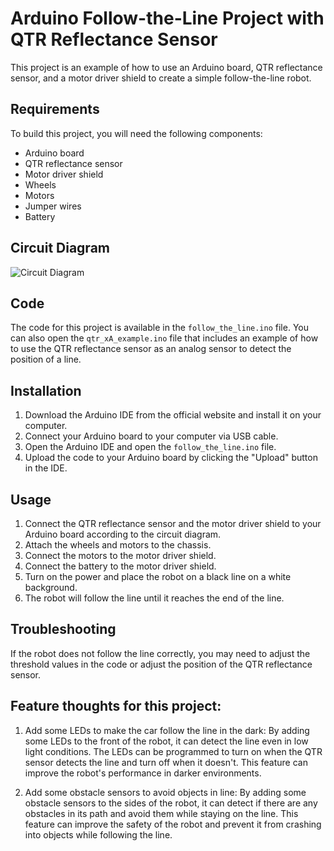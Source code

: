 # Arduino Follow-the-Line Project with QTR Reflectance Sensor

This project is an example of how to use an Arduino board, QTR reflectance sensor, and a motor driver shield to create a simple follow-the-line robot.

## Requirements

To build this project, you will need the following components:

- Arduino board
- QTR reflectance sensor
- Motor driver shield
- Wheels
- Motors
- Jumper wires
- Battery

## Circuit Diagram

![Circuit Diagram](circuit-diagram.png)

## Code

The code for this project is available in the `follow_the_line.ino` file.
You can also open the `qtr_xA_example.ino` file that includes an example of how to use the QTR reflectance sensor as an analog sensor to detect the position of a line.

## Installation

1. Download the Arduino IDE from the official website and install it on your computer.
2. Connect your Arduino board to your computer via USB cable.
3. Open the Arduino IDE and open the `follow_the_line.ino` file.
4. Upload the code to your Arduino board by clicking the "Upload" button in the IDE.

## Usage

1. Connect the QTR reflectance sensor and the motor driver shield to your Arduino board according to the circuit diagram.
2. Attach the wheels and motors to the chassis.
3. Connect the motors to the motor driver shield.
4. Connect the battery to the motor driver shield.
5. Turn on the power and place the robot on a black line on a white background.
6. The robot will follow the line until it reaches the end of the line.

## Troubleshooting

If the robot does not follow the line correctly, you may need to adjust the threshold values in the code or adjust the position of the QTR reflectance sensor.


## Feature thoughts for this project:

1. Add some LEDs to make the car follow the line in the dark: By adding some LEDs to the front of the robot, it can detect the line even in low light conditions. The LEDs can be programmed to turn on when the QTR sensor detects the line and turn off when it doesn't. This feature can improve the robot's performance in darker environments.

2. Add some obstacle sensors to avoid objects in line: By adding some obstacle sensors to the sides of the robot, it can detect if there are any obstacles in its path and avoid them while staying on the line. This feature can improve the safety of the robot and prevent it from crashing into objects while following the line.
